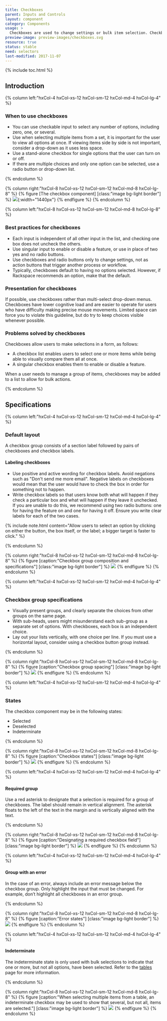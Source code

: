 ```yaml
---
title: Checkboxes
parent: Inputs and Controls
layout: component
category: Components
usage: >
  Checkboxes are used to change settings or bulk item selection. Checkboxes allow the user to select zero, one, or several items.
preview-image: preview-images/checkboxes.svg
resource: true
status: stable
need: selectors
last-modified: 2017-11-07
---
```


{% include toc.html %}

## Introduction

<div class="hxRow"  markdown="1">
{% column left:"hxCol-4 hxCol-xs-12 hxCol-sm-12 hxCol-md-4 hxCol-lg-4" %}

### When to use checkboxes

- You can use checkable input to select any number of options, including zero, one, or several.
- Use when selecting multiple items from a set, it is important for the user to view all options at once. If viewing items side by side is not important, consider a drop-down as it uses less space.
- Use a stand-alone checkbox for single options that the user can turn on or off.
- If there are multiple choices and only one option can be selected, use a radio button or drop-down list.

{% endcolumn %}

{% column right:"hxCol-8 hxCol-xs-12 hxCol-sm-12 hxCol-md-8 hxCol-lg-8" %}
{% figure [The checkbox component] [class:"image bg-light border"] %}
![]({{site.url}}/assets/images/components/inputs-and-controls/checkboxes/checkbox-hero.png){:width="1440px"}
{% endfigure %}
{% endcolumn %}

</div>

<div class="hxRow"  markdown="1">
{% column left:"hxCol-8 hxCol-xs-12 hxCol-sm-12 hxCol-md-8 hxCol-lg-8" %}

### Best practices for checkboxes

- Each input is independent of all other input in the list, and checking one box does not uncheck the others.
- Use singular input to enable or disable a feature, or use in place of two yes and no radio buttons.
- Use checkboxes and radio buttons only to change settings, not as action buttons that trigger another process or workflow.
- Typically, checkboxes default to having no options selected. However, if Rackspace recommends an option, make that the default.

### Presentation for checkboxes

If possible, use checkboxes rather than multi-select drop-down menus. Checkboxes have lower cognitive load and are easier to operate for users who have difficulty making precise mouse movements. Limited space can force you to violate this guideline, but do try to keep choices visible whenever possible.

### Problems solved by checkboxes

Checkboxes allow users to make selections in a form, as follows:

- A checkbox list enables users to select one or more items while being able to visually compare them all at once.
- A singular checkbox enables them to enable or disable a feature.

When a user needs to manage a group of items, checkboxes may be added to a list to allow for bulk actions.

{% endcolumn %}
</div>

## Specifications

<div class="hxRow"  markdown="1">
{% column left:"hxCol-4 hxCol-xs-12 hxCol-sm-12 hxCol-md-4 hxCol-lg-4" %}

### Default layout

A checkbox group consists of a section label followed by pairs of checkboxes and checkbox labels.

#### Labeling checkboxes

- Use positive and active wording for checkbox labels. Avoid negations such as "Don't send me more email". Negative labels on checkboxes would mean that the user would have to check the box in order for something not to happen.
- Write checkbox labels so that users know both what will happen if they check a particular box and what will happen if they leave it unchecked. If you are unable to do this, we recommend using two radio buttons: one for having the feature on and one for having it off. Ensure you write clear labels for each of the two cases.

{% include note.html content="Allow users to select an option by clicking on either the button, the box itself, or the label; a bigger target is faster to click." %}

{% endcolumn %}

{% column right:"hxCol-8 hxCol-xs-12 hxCol-sm-12 hxCol-md-8 hxCol-lg-8" %}
{% figure [caption:"Checkbox group composition and specifications"] [class:"image bg-light border"] %}
![]({{site.url}}/assets/images/components/inputs-and-controls/checkboxes/checkbox-default.svg)
{% endfigure %}
{% endcolumn %}
</div>

<div class="hxRow"  markdown="1">
{% column left:"hxCol-4 hxCol-xs-12 hxCol-sm-12 hxCol-md-4 hxCol-lg-4" %}

### Checkbox group specifications

- Visually present groups, and clearly separate the choices from other groups on the same page.
- With sub-heads, users might misunderstand each sub-group as a separate set of options. With checkboxes, each box is an independent choice.
- Lay out your lists vertically, with one choice per line. If you must use a horizontal layout, consider using a checkbox button group instead.

{% endcolumn %}

{% column right:"hxCol-8 hxCol-xs-12 hxCol-sm-12 hxCol-md-8 hxCol-lg-8" %}
{% figure [caption:"Checkbox group spacing"] [class:"image bg-light border"] %}
![]({{site.url}}/assets/images/components/inputs-and-controls/checkboxes/checkbox-group-image.svg)
{% endfigure %}
{% endcolumn %}
</div>

<div class="hxRow"  markdown="1">
{% column left:"hxCol-4 hxCol-xs-12 hxCol-sm-12 hxCol-md-4 hxCol-lg-4" %}

### States

The checkbox component may be in the following states:

- Selected
- Deselected
- Indeterminate

{% endcolumn %}

{% column right:"hxCol-8 hxCol-xs-12 hxCol-sm-12 hxCol-md-8 hxCol-lg-8" %}
{% figure [caption:"Checkbox states"] [class:"image bg-light border"] %}
![]({{site.url}}/assets/images/components/inputs-and-controls/checkboxes/checkbox-states-image.svg)
{% endfigure %}
{% endcolumn %}
</div>

<div class="hxRow"  markdown="1">
{% column left:"hxCol-4 hxCol-xs-12 hxCol-sm-12 hxCol-md-4 hxCol-lg-4" %}

#### Required group

Use a red asterisk to designate that a selection is required for a group of checkboxes. The label should remain in vertical alignment. The asterisk floats to the left of the text in the margin and is vertically aligned with the text.

{% endcolumn %}

{% column right:"hxCol-8 hxCol-xs-12 hxCol-sm-12 hxCol-md-8 hxCol-lg-8" %}
{% figure [caption:"Designating a required checkbox field"] [class:"image bg-light border"] %}
![]({{site.url}}/assets/images/components/inputs-and-controls/checkboxes/checkbox-required-group-image.svg)
{% endfigure %}
{% endcolumn %}
</div>

<div class="hxRow"  markdown="1">
{% column left:"hxCol-4 hxCol-xs-12 hxCol-sm-12 hxCol-md-4 hxCol-lg-4" %}

#### Group with an error

In the case of an error, always include an error message below the checkbox group. Only highlight the input that must be changed. For example, don’t highlight all checkboxes in an error group.

{% endcolumn %}

{% column right:"hxCol-8 hxCol-xs-12 hxCol-sm-12 hxCol-md-8 hxCol-lg-8" %}
{% figure [caption:"Error states"] [class:"image bg-light border"] %}
![]({{site.url}}/assets/images/components/inputs-and-controls/checkboxes/checkbox-group-with-error-image.svg)
{% endfigure %}
{% endcolumn %}
</div>

<div class="hxRow"  markdown="1">
{% column left:"hxCol-4 hxCol-xs-12 hxCol-sm-12 hxCol-md-4 hxCol-lg-4" %}

#### Indeterminate

The indeterminate state is only used with bulk selections to indicate that one or more, but not all options, have been selected. Refer to the [tables]({{site.baseurl}}/components/tables.html) page for more information.

{% endcolumn %}

{% column right:"hxCol-8 hxCol-xs-12 hxCol-sm-12 hxCol-md-8 hxCol-lg-8" %}
{% figure [caption:"When selecting multiple items from a table, an indeterminate
 checkbox may be used to show that several, but not all, items are selected."] [class:"image bg-light border"] %}
![]({{site.url}}/assets/images/components/inputs-and-controls/checkboxes/checkbox-indeterminate-image.svg)
{% endfigure %}
{% endcolumn %}
</div>
